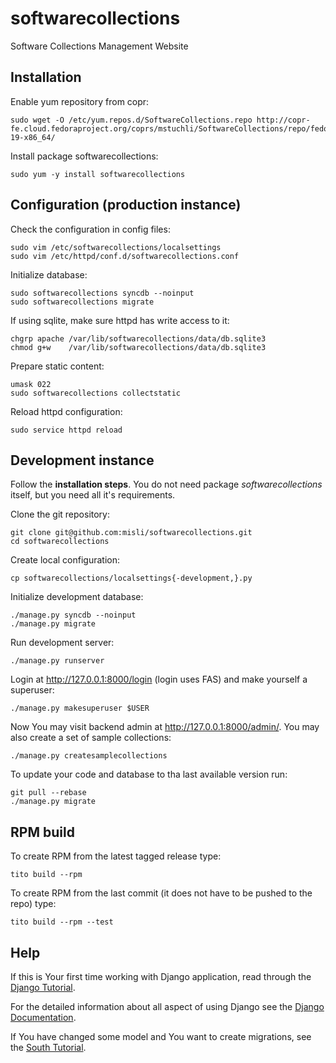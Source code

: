 softwarecollections
===================

Software Collections Management Website


Installation
------------

Enable yum repository from copr:

    sudo wget -O /etc/yum.repos.d/SoftwareCollections.repo http://copr-fe.cloud.fedoraproject.org/coprs/mstuchli/SoftwareCollections/repo/fedora-19-x86_64/

Install package softwarecollections:

    sudo yum -y install softwarecollections


Configuration (production instance)
-----------------------------------

Check the configuration in config files:

    sudo vim /etc/softwarecollections/localsettings
    sudo vim /etc/httpd/conf.d/softwarecollections.conf

Initialize database:

    sudo softwarecollections syncdb --noinput
    sudo softwarecollections migrate

If using sqlite, make sure httpd has write access to it:

    chgrp apache /var/lib/softwarecollections/data/db.sqlite3
    chmod g+w    /var/lib/softwarecollections/data/db.sqlite3

Prepare static content:

    umask 022
    sudo softwarecollections collectstatic

Reload httpd configuration:

    sudo service httpd reload


Development instance
--------------------

Follow the **installation steps**. You do not need package
*softwarecollections* itself, but you need all it's requirements.

Clone the git repository:

    git clone git@github.com:misli/softwarecollections.git
    cd softwarecollections

Create local configuration:

    cp softwarecollections/localsettings{-development,}.py

Initialize development database:

    ./manage.py syncdb --noinput
    ./manage.py migrate

Run development server:

    ./manage.py runserver

Login at http://127.0.0.1:8000/login (login uses FAS) and make yourself a superuser:

    ./manage.py makesuperuser $USER

Now You may visit backend admin at http://127.0.0.1:8000/admin/.
You may also create a set of sample collections:

    ./manage.py createsamplecollections

To update your code and database to tha last available version run:

    git pull --rebase
    ./manage.py migrate


RPM build
---------

To create RPM from the latest tagged release type:

    tito build --rpm

To create RPM from the last commit (it does not have to be pushed to the repo) type:

    tito build --rpm --test


Help
----

If this is Your first time working with Django application, read through the
[Django Tutorial](https://docs.djangoproject.com/en/1.6/intro/tutorial01/).

For the detailed information about all aspect of using Django see the
[Django Documentation](https://docs.djangoproject.com/en/1.6/).

If You have changed some model and You want to create migrations, see the
[South Tutorial](http://south.readthedocs.org/en/latest/tutorial/part1.html).
